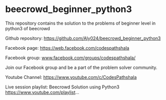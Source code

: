 # beecrowd_beginner_python3
This repository contains the solution to the problems of beginner level in python3 of beecrowd

Github repository: https://github.com/Aly024/beecrowd_beginner_python3 

Facebook page: https://web.facebook.com/codespathshala

Facebook group: www.facebook.com/groups/codespathshala/

Join our Facebook group and be a part of the problem solver community.

Youtube Channel: https://www.youtube.com/c/CodesPathshala 

Live session playlist: Beecrowd Solution using Python3 https://www.youtube.com/playlist...
